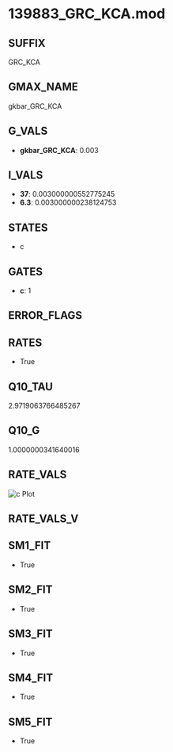 # 139883_GRC_KCA.mod

## SUFFIX

GRC_KCA

## GMAX_NAME

gkbar_GRC_KCA

## G_VALS

- **gkbar_GRC_KCA**: 0.003

## I_VALS

- **37**: 0.003000000552775245
- **6.3**: 0.003000000238124753

## STATES

- c

## GATES

- **c**: 1

## ERROR_FLAGS


## RATES

- True

## Q10_TAU

2.9719063766485267

## Q10_G

1.0000000341640016

## RATE_VALS

![c Plot](/Users/pbozelos/Dropbox/icg-Chai-Panos/supermodels/output_markdown_files/KCa/139883_GRC_KCA.mod/images/c.png)

## RATE_VALS_V

## SM1_FIT

- True

## SM2_FIT

- True

## SM3_FIT

- True

## SM4_FIT

- True

## SM5_FIT

- True


